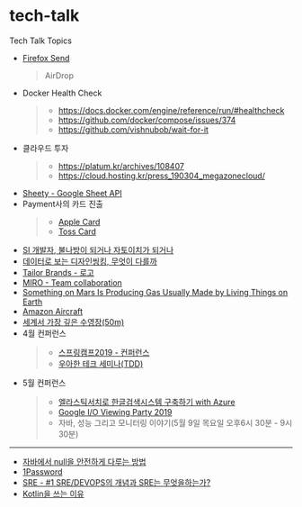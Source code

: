 # tech-talk
Tech Talk Topics

* [Firefox Send](https://send.firefox.com/)
  > AirDrop
* Docker Health Check
  > - <https://docs.docker.com/engine/reference/run/#healthcheck>
  > - <https://github.com/docker/compose/issues/374>
  > - <https://github.com/vishnubob/wait-for-it>
* 클라우드 투자
  > - <https://platum.kr/archives/108407>
  > - <https://cloud.hosting.kr/press_190304_megazonecloud/>
* [Sheety - Google Sheet API](https://sheety.co/)
* Payment사의 카드 진출
  > - [Apple Card](https://www.apple.com/apple-card/)
  > - [Toss Card](https://blog.toss.im/2019/04/04/newsroom/press-release/toss-card/)
* [SI 개발자, 불나방이 되거나 자토이치가 되거나](http://blog.hwang.gg/20190327/?fbclid=IwAR3D5pT96m1Bk4GEDJvUCpgaAT0moSM-eDoN361iEz8GKGMQRdB6hKzLEJM)
* [데이터로 보는 디자인씽킹, 무엇이 다를까](http://www.bloter.net/archives/334381)
* [Tailor Brands - 로고](https://www.tailorbrands.com/)
* [MIRO - Team collaboration](https://realtimeboard.com/)
* [Something on Mars Is Producing Gas Usually Made by Living Things on Earth](https://www.nytimes.com/2019/04/01/science/mars-methane-gas.html)
* [Amazon Aircraft](https://twitter.com/zozi009/status/1112369039978827776)
* [세계서 가장 깊은 수영장(50m)](https://edition.cnn.com/travel/article/worlds-deepest-pool-scli-intl/index.html)
* 4월 컨퍼런스
  > - [스프링캠프2019 - 컨퍼런스](https://www.springcamp.io/2019/)
  > - [우아한 테크 세미나(TDD)](https://docs.google.com/forms/d/e/1FAIpQLSc8e8mH2BjagGPAaQHgKu2C6JFEBbicxu7QdIBxZWL9wUJMmg/viewform)
* 5월 컨퍼런스
  > - [엘라스틱서치로 한글검색시스템 구축하기 with Azure](https://javacafe-seminar.github.io/?fbclid=IwAR1QOk_dMXRvhaPewcFxJ9g5--IviSssmX4ROlY9R7KkMgZT7R8YLEKAwIc)
  > - [Google I/O Viewing Party 2019](https://io-extended-android-19.firebaseapp.com/)
  > - 자바, 성능 그리고 모니터링 이야기(5월 9일 목요일 오후6시 30분 - 9시 30분)
---
* [자바에서 null을 안전하게 다루는 방법](https://www.slideshare.net/gyumee/null-142590829)
* [1Password](https://1password.com/ko/)
* [SRE - #1 SRE/DEVOPS의 개념과 SRE는 무엇을하는가?](https://bcho.tistory.com/1325)
* [Kotlin을 쓰는 이유](https://cnwlcjf.tistory.com/2)
